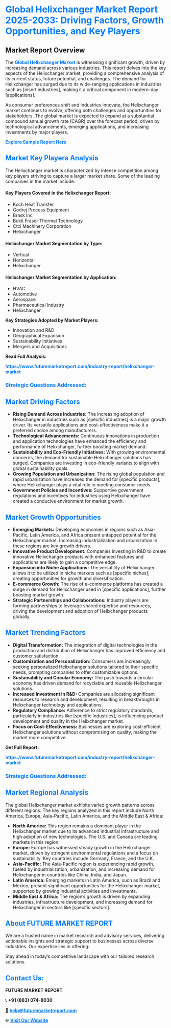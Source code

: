 <h1 style="color: #007BFF;">Global Helixchanger Market Report 2025-2033: Driving Factors, Growth Opportunities, and Key Players</h1>

<section id="overview">
<h2>Market Report Overview</h2>
<p>The <a href="https://www.futuremarketreport.com/industry-report/helixchanger-market" style="color: #007BFF; text-decoration: none;"><strong>Global Helixchanger Market</strong></a> is witnessing significant growth, driven by increasing demand across various industries. This report delves into the key aspects of the Helixchanger market, providing a comprehensive analysis of its current status, future potential, and challenges. The demand for Helixchanger has surged due to its wide-ranging applications in industries such as [insert industries], making it a critical component in modern-day [applications].</p>
<p>As consumer preferences shift and industries innovate, the Helixchanger market continues to evolve, offering both challenges and opportunities for stakeholders. The global market is expected to expand at a substantial compound annual growth rate (CAGR) over the forecast period, driven by technological advancements, emerging applications, and increasing investments by major players.</p>
</section>

<section id="overview">
<p><a href="https://www.futuremarketreport.com/request-sample/reportId=99579" style="color: #007BFF; text-decoration: none;"><strong>Explore Sample Report Here</strong></a></p>
</section>

<section id="key-players">
<h2 style="color: #007BFF;">Market Key Players Analysis</h2>
<p>The Helixchanger market is characterized by intense competition among key players striving to capture a larger market share. Some of the leading companies in the market include:</p>
<h4>Key Players Covered in the Helixchanger Report:</h4>
<ul><li>Koch Heat Transfer</li><li>Godrej Process Equipment</li><li>Brask Inc</li><li>Bukit Fraser Thermal Technology</li><li>Ctci Machinery Corporation</li><li>Helixchanger</li></ul>
<h4>Helixchanger Market Segmentation by Type:</h4>
<ul><li>Vertical</li><li>Horizontal</li><li>Helixchanger</li></ul>

<h4>Helixchanger Market Segmentation by Application:</h4>
<ul><li>HVAC</li><li>Automotive</li><li>Aerospace</li><li>Pharmaceutical Industry</li><li>Helixchanger</li></ul>
<p><strong>Key Strategies Adopted by Market Players:</strong></p>
<ul>
<li>Innovation and R&D</li>
<li>Geographical Expansion</li>
<li>Sustainability Initiatives</li>
<li>Mergers and Acquisitions</li>
</ul>
</section>

<section>
<p><strong>Read Full Analysis: </strong></p><a href="https://www.futuremarketreport.com/industry-report/helixchanger-market" style="color: #007BFF; text-decoration: none;"><strong>https://www.futuremarketreport.com/industry-report/helixchanger-market</strong></a>
<h3 style="color: #007BFF;">Strategic Questions Addressed:</h3>
</section>

<section id="driving-factors">
<h2 style="color: #007BFF;">Market Driving Factors</h2>
<ul>
<li><strong>Rising Demand Across Industries:</strong> The increasing adoption of Helixchanger in industries such as [specific industries] is a major growth driver. Its versatile applications and cost-effectiveness make it a preferred choice among manufacturers.</li>
<li><strong>Technological Advancements:</strong> Continuous innovations in production and application technologies have enhanced the efficiency and performance of Helixchanger, further boosting market demand.</li>
<li><strong>Sustainability and Eco-Friendly Initiatives:</strong> With growing environmental concerns, the demand for sustainable Helixchanger solutions has surged. Companies are investing in eco-friendly variants to align with global sustainability goals.</li>
<li><strong>Growing Population and Urbanization:</strong> The rising global population and rapid urbanization have increased the demand for [specific products], where Helixchanger plays a vital role in meeting consumer needs.</li>
<li><strong>Government Policies and Incentives:</strong> Supportive government regulations and incentives for industries using Helixchanger have created a conducive environment for market growth.</li>
</ul>
</section>

<section id="growth-opportunities">
<h2 style="color: #007BFF;">Market Growth Opportunities</h2>
<ul>
<li><strong>Emerging Markets:</strong> Developing economies in regions such as Asia-Pacific, Latin America, and Africa present untapped potential for the Helixchanger market. Increasing industrialization and urbanization in these regions are key growth drivers.</li>
<li><strong>Innovative Product Development:</strong> Companies investing in R&D to create innovative Helixchanger products with enhanced features and applications are likely to gain a competitive edge.</li>
<li><strong>Expansion into Niche Applications:</strong> The versatility of Helixchanger allows it to be utilized in niche markets such as [specific niches], creating opportunities for growth and diversification.</li>
<li><strong>E-commerce Growth:</strong> The rise of e-commerce platforms has created a surge in demand for Helixchanger used in [specific applications], further boosting market growth.</li>
<li><strong>Strategic Partnerships and Collaborations:</strong> Industry players are forming partnerships to leverage shared expertise and resources, driving the development and adoption of Helixchanger products globally.</li>
</ul>
</section>

<section id="trending-factors">
<h2 style="color: #007BFF;">Market Trending Factors</h2>
<ul>
<li><strong>Digital Transformation:</strong> The integration of digital technologies in the production and distribution of Helixchanger has improved efficiency and customer satisfaction.</li>
<li><strong>Customization and Personalization:</strong> Consumers are increasingly seeking personalized Helixchanger solutions tailored to their specific needs, prompting companies to offer customizable options.</li>
<li><strong>Sustainability and Circular Economy:</strong> The push towards a circular economy has driven demand for recyclable and reusable Helixchanger solutions.</li>
<li><strong>Increased Investment in R&D:</strong> Companies are allocating significant resources to research and development, resulting in breakthroughs in Helixchanger technology and applications.</li>
<li><strong>Regulatory Compliance:</strong> Adherence to strict regulatory standards, particularly in industries like [specific industries], is influencing product development and quality in the Helixchanger market.</li>
<li><strong>Focus on Cost-Effectiveness:</strong> Businesses are exploring cost-efficient Helixchanger solutions without compromising on quality, making the market more competitive.</li>
</ul>
</section>

<section>
<p><strong>Get Full Report: </strong></p><a href="https://www.futuremarketreport.com/industry-report/helixchanger-market" style="color: #007BFF; text-decoration: none;"><strong>https://www.futuremarketreport.com/industry-report/helixchanger-market</strong></a>
<h3 style="color: #007BFF;">Strategic Questions Addressed:</h3>
</section>


<section id="regional-analysis">
<h2 style="color: #007BFF;">Market Regional Analysis</h2>
<p>The global Helixchanger market exhibits varied growth patterns across different regions. The key regions analyzed in this report include North America, Europe, Asia-Pacific, Latin America, and the Middle East & Africa:</p>
<ul>
<li><strong>North America:</strong> This region remains a dominant player in the Helixchanger market due to its advanced industrial infrastructure and high adoption of new technologies. The U.S. and Canada are leading markets in this region.</li>
<li><strong>Europe:</strong> Europe has witnessed steady growth in the Helixchanger market, driven by stringent environmental regulations and a focus on sustainability. Key countries include Germany, France, and the U.K.</li>
<li><strong>Asia-Pacific:</strong> The Asia-Pacific region is experiencing rapid growth, fueled by industrialization, urbanization, and increasing demand for Helixchanger in countries like China, India, and Japan.</li>
<li><strong>Latin America:</strong> Emerging markets in Latin America, such as Brazil and Mexico, present significant opportunities for the Helixchanger market, supported by growing industrial activities and investments.</li>
<li><strong>Middle East & Africa:</strong> The region’s growth is driven by expanding industries, infrastructure development, and increasing demand for Helixchanger in sectors like [specific sectors].</li>
</ul>
</section>

<footer>
<h2 style="color: #007BFF;">About FUTURE MARKET REPORT</h2>
<p>We are a trusted name in market research and advisory services, delivering actionable insights and strategic support to businesses across diverse industries. Our expertise lies in offering:</p>

<p>Stay ahead in today’s competitive landscape with our tailored research solutions.</p>

<h2 style="color: #007BFF;">Contact Us:</h2>
<p><strong>FUTURE MARKET REPORT</strong></p>
<p>📞 <strong>+91 (883) 074-8030</strong></p>
<p>📧 <strong><a href="mailto:help@futuremarketreport.com" style="color: #007BFF;">help@futuremarketreport.com</a></strong></p>
<p>🌐 <strong><a href="https://www.futuremarketreport.com/" style="color: #007BFF;">Visit Our Website</a></strong></p>
</footer>